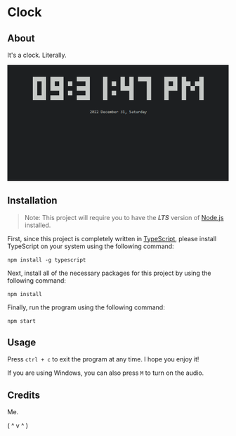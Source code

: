 # Clock

## About

It's a clock. Literally.

![Snapshot](./snapshot.png)

## Installation

> Note: This project will require you to have the ***LTS*** version of [Node.js](https://nodejs.org/en/download/) installed.

First, since this project is completely written in [TypeScript](https://www.typescriptlang.org/), please install TypeScript on your system using the following command:

```
npm install -g typescript
```

Next, install all of the necessary packages for this project by using the following command: 

```
npm install
```

Finally, run the program using the following command:

```
npm start
```

## Usage

Press `ctrl + c` to exit the program at any time. I hope you enjoy it!

If you are using Windows, you can also press `M` to turn on the audio.

## Credits

Me.

( ^ v ^ )
